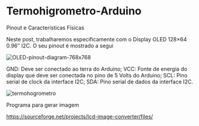 # Termohigrometro-Arduino

Pinout e Características Físicas

Neste post, trabalharemos especificamente com o Display OLED 128×64 0.96″ I2C. O seu pinout é mostrado a segui


![OLED-pinout-diagram-768x768](https://user-images.githubusercontent.com/46333024/209489019-ce2e79d2-3cc2-4ea1-9926-4fb893aa4699.jpg)

GND: Deve ser conectado ao terra do Arduino;
VCC: Fonte de energia do display que deve ser conectada no pino de 5 Volts do Arduino;
SCL: Pino serial de clock da interface I2C;
SDA: Pino serial de dados da interface I2C.

![termohogrometro](https://user-images.githubusercontent.com/46333024/209488667-1fee489c-7244-44d3-bb76-7d544e2c73fc.png)

Programa para gerar imagem 


https://sourceforge.net/projects/lcd-image-converter/files/
